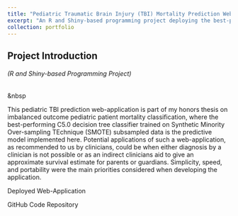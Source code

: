 ```yaml
---
title: "Pediatric Traumatic Brain Injury (TBI) Mortality Prediction Web-Application"
excerpt: "An R and Shiny-based programming project deploying the best-performing C5.0 decision tree classifier trained on Synthetic Minority Over-sampling TEchnique (SMOTE) subsampled National Trauma Databank (NTDB) data."
collection: portfolio
---
```


## Project Introduction

###### _(R and Shiny-based Programming Project)_

&nbsp

This pediatric TBI prediction web-application is part of my honors thesis on imbalanced outcome pediatric patient mortality classification, where the best-performing C5.0 decision tree classifier trained on Synthetic Minority Over-sampling TEchnique (SMOTE) subsampled data is the predictive model implemented here. Potential applications of such a web-application, as recommended to us by clinicians, could be when either diagnosis by a clinician is not possible or as an indirect clinicians aid to give an approximate survival estimate for parents or guardians. Simplicity, speed, and portability were the main priorities considered when developing the application.

[<i class="fa fa-fw fa-link" aria-hidden="true"></i>](https://franklinfuchs.shinyapps.io/Pediatric-TBI-Prediction-Application/) Deployed Web-Application

[<i class="fa fa-fw fa-code" aria-hidden="true"></i>](https://github.com/fuchsfranklin/Pediatric-TBI-Prediction-Application) GitHub Code Repository

